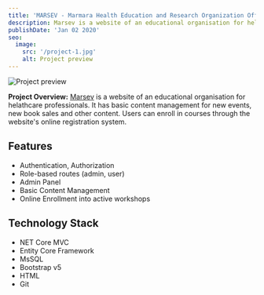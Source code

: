```yaml
---
title: 'MARSEV - Marmara Health Education and Research Organization Official Website'
description: Marsev is a website of an educational organisation for helathcare professionals. It has basic content management for new events, new book sales and other content. Users can enroll in courses through the website's online registration system.
publishDate: 'Jan 02 2020'
seo:
  image:
    src: '/project-1.jpg'
    alt: Project preview
---
```


![Project preview](/marsev.png)


**Project Overview:**
[Marsev](http://marsev.org) is a website of an educational organisation for helathcare professionals. It has basic content management for new events, new book sales and other content. Users can enroll in courses through the website's online registration system.

## Features

- Authentication, Authorization
- Role-based routes (admin, user)
- Admin Panel
- Basic Content Management 
- Online Enrollment into active workshops

## Technology Stack

- NET Core MVC
- Entity Core Framework
- MsSQL
- Bootstrap v5 
- HTML
- Git

